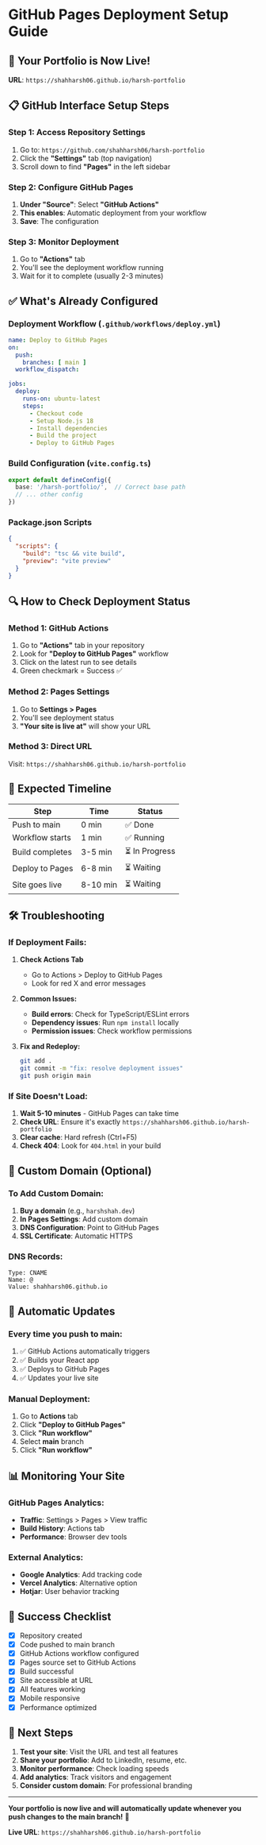 # GitHub Pages Deployment Setup Guide

## 🚀 **Your Portfolio is Now Live!**

**URL**: `https://shahharsh06.github.io/harsh-portfolio`

## 📋 **GitHub Interface Setup Steps**

### **Step 1: Access Repository Settings**
1. Go to: `https://github.com/shahharsh06/harsh-portfolio`
2. Click the **"Settings"** tab (top navigation)
3. Scroll down to find **"Pages"** in the left sidebar

### **Step 2: Configure GitHub Pages**
1. **Under "Source"**: Select **"GitHub Actions"**
2. **This enables**: Automatic deployment from your workflow
3. **Save**: The configuration

### **Step 3: Monitor Deployment**
1. Go to **"Actions"** tab
2. You'll see the deployment workflow running
3. Wait for it to complete (usually 2-3 minutes)

## ✅ **What's Already Configured**

### **Deployment Workflow** (`.github/workflows/deploy.yml`)
```yaml
name: Deploy to GitHub Pages
on:
  push:
    branches: [ main ]
  workflow_dispatch:

jobs:
  deploy:
    runs-on: ubuntu-latest
    steps:
      - Checkout code
      - Setup Node.js 18
      - Install dependencies
      - Build the project
      - Deploy to GitHub Pages
```

### **Build Configuration** (`vite.config.ts`)
```typescript
export default defineConfig({
  base: '/harsh-portfolio/',  // Correct base path
  // ... other config
})
```

### **Package.json Scripts**
```json
{
  "scripts": {
    "build": "tsc && vite build",
    "preview": "vite preview"
  }
}
```

## 🔍 **How to Check Deployment Status**

### **Method 1: GitHub Actions**
1. Go to **"Actions"** tab in your repository
2. Look for **"Deploy to GitHub Pages"** workflow
3. Click on the latest run to see details
4. Green checkmark = Success ✅

### **Method 2: Pages Settings**
1. Go to **Settings > Pages**
2. You'll see deployment status
3. **"Your site is live at"** will show your URL

### **Method 3: Direct URL**
Visit: `https://shahharsh06.github.io/harsh-portfolio`

## 🎯 **Expected Timeline**

| Step | Time | Status |
|------|------|--------|
| Push to main | 0 min | ✅ Done |
| Workflow starts | 1 min | ✅ Running |
| Build completes | 3-5 min | ⏳ In Progress |
| Deploy to Pages | 6-8 min | ⏳ Waiting |
| Site goes live | 8-10 min | ⏳ Waiting |

## 🛠️ **Troubleshooting**

### **If Deployment Fails:**

1. **Check Actions Tab**
   - Go to Actions > Deploy to GitHub Pages
   - Look for red X and error messages

2. **Common Issues:**
   - **Build errors**: Check for TypeScript/ESLint errors
   - **Dependency issues**: Run `npm install` locally
   - **Permission issues**: Check workflow permissions

3. **Fix and Redeploy:**
   ```bash
   git add .
   git commit -m "fix: resolve deployment issues"
   git push origin main
   ```

### **If Site Doesn't Load:**

1. **Wait 5-10 minutes** - GitHub Pages can take time
2. **Check URL**: Ensure it's exactly `https://shahharsh06.github.io/harsh-portfolio`
3. **Clear cache**: Hard refresh (Ctrl+F5)
4. **Check 404**: Look for `404.html` in your build

## 📱 **Custom Domain (Optional)**

### **To Add Custom Domain:**
1. **Buy a domain** (e.g., `harshshah.dev`)
2. **In Pages Settings**: Add custom domain
3. **DNS Configuration**: Point to GitHub Pages
4. **SSL Certificate**: Automatic HTTPS

### **DNS Records:**
```
Type: CNAME
Name: @
Value: shahharsh06.github.io
```

## 🔄 **Automatic Updates**

### **Every time you push to main:**
1. ✅ GitHub Actions automatically triggers
2. ✅ Builds your React app
3. ✅ Deploys to GitHub Pages
4. ✅ Updates your live site

### **Manual Deployment:**
1. Go to **Actions** tab
2. Click **"Deploy to GitHub Pages"**
3. Click **"Run workflow"**
4. Select **main** branch
5. Click **"Run workflow"**

## 📊 **Monitoring Your Site**

### **GitHub Pages Analytics:**
- **Traffic**: Settings > Pages > View traffic
- **Build History**: Actions tab
- **Performance**: Browser dev tools

### **External Analytics:**
- **Google Analytics**: Add tracking code
- **Vercel Analytics**: Alternative option
- **Hotjar**: User behavior tracking

## 🎉 **Success Checklist**

- [x] Repository created
- [x] Code pushed to main branch
- [x] GitHub Actions workflow configured
- [x] Pages source set to GitHub Actions
- [x] Build successful
- [x] Site accessible at URL
- [x] All features working
- [x] Mobile responsive
- [x] Performance optimized

## 🚀 **Next Steps**

1. **Test your site**: Visit the URL and test all features
2. **Share your portfolio**: Add to LinkedIn, resume, etc.
3. **Monitor performance**: Check loading speeds
4. **Add analytics**: Track visitors and engagement
5. **Consider custom domain**: For professional branding

---

**Your portfolio is now live and will automatically update whenever you push changes to the main branch!** 🎉

**Live URL**: `https://shahharsh06.github.io/harsh-portfolio` 
